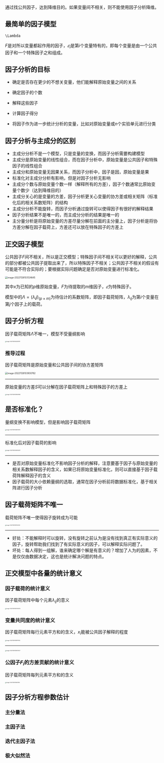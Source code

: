 通过找公共因子，达到降维目的。如果变量间不相关，则不能使用因子分析降维。

## 最简单的因子模型

`\Lambda`

$F$是对所以变量都起作用的因子，$𝜀_i$是第$i$个变量特有的，即每个变量是由一个公共因子和一个特殊因子之和组成。

## 因子分析的目标

- 确定是否存在更少的不想关变量，他们能解释原始变量之间的关系
- 确定因子的个数
- 解释这些因子
- 计算因子得分

- 将因子作为进一步统计分析的变量，比如对原始变量或$n$个实验单元进行分类

## 因子分析与主成分的区别

- 主成分分析不是一个模型，只是变量的变换，而因子分析需要构建模型
- 主成分是原始变量的线性组合，而在因子分析中，原始变量是公共因子和特殊因子的线性组合
- 主成分和原始变量无因果关系，而因子分析中，因子是因，原始变量是果
- 标准化对主成分分析有影响，但是对因子分析无影响
- 主成分个数与原始变量个数一样（解释所有的方差），因子个数通常比原始变量个数少（达到降维目的）
- 主成分关心的是变量的方差，因子分析更关心变量的协方差或相关矩阵（标准化后的相关系数矩阵）的结构
- 主成分分析不能旋转，而因子分析通过旋转可以使得因子有很好的解释结果
- 因子分析结果不是唯一的，而主成分分析的结果是唯一的
- 主分量分析是将原始变量的方差尽量分解在前面的主分量上，因子分析是将协方差分解在因子载荷上，方差还可以放在特殊因子的方差上

## 正交因子模型

公共因子$F$间不相关，所以是正交模型；特殊因子间不相关可以更好的解释，公共的部分都被公共因子提取出来了，所以特殊因子不相关；公共因子不相关的假设有可能是不符合实际的；要根据实际问题确定是否对原始变量进行标准化。

<img src="https://euclid-picgo.oss-cn-shenzhen.aliyuncs.com/image/202211261105836.png" alt="image-20221126103124645" style="zoom: 50%;" />

其中$x$为已知的$p$维原始变量，$F$为待提取的$m$维因子，$𝜀$为特殊因子。

模型中的$Λ=(λ_ij )_{(p×m)}$为待估计的系数矩阵，即因子载荷矩阵，$\lambda_{ij}$为第$i$个变量在第$j$个因子上的载荷。

## 因子分析方程

因子载荷矩阵$\Lambda$不唯一，模型不受量纲影响

<img src="https://euclid-picgo.oss-cn-shenzhen.aliyuncs.com/image/202211261105841.png" alt="image-20221126104238791" style="zoom:25%;" />

### 推导过程

因子载荷矩阵是原始变量和公共因子间的协方差矩阵

<img src="https://euclid-picgo.oss-cn-shenzhen.aliyuncs.com/image/202211261105843.png" alt="image-20221126103930762" style="zoom:50%;" />

---

原始变量的方差$S$可以分解在因子载荷矩阵上和特殊因子的方差上

<img src="https://euclid-picgo.oss-cn-shenzhen.aliyuncs.com/image/202211261105857.png" alt="image-20221126103949992" style="zoom: 25%;" />

## 是否标准化？

量纲变换不影响模型，但是影响因子载荷矩阵

<img src="https://euclid-picgo.oss-cn-shenzhen.aliyuncs.com/image/202211261105888.png" alt="image-20221126104807474" style="zoom: 25%;" />

---

标准化后对因子载荷的影响

<img src="https://euclid-picgo.oss-cn-shenzhen.aliyuncs.com/image/202211261105851.png" alt="image-20221126104906437" style="zoom:25%;" />

---

- 是否对原始变量标准化不影响因子分析的解释，注意要基于因子与原始变量的相关系数解释因子的含义，如果已将原始变量标准化，则可以直接基于因子载荷阵解释因子的含义
- 因子载荷的大小依赖量纲的选取，通常在因子分析前将数据标准化，基于相关阵进行因子分析

## 因子载荷矩阵不唯一

载荷矩阵不唯一使得因子旋转成为可能

<img src="https://euclid-picgo.oss-cn-shenzhen.aliyuncs.com/image/202211261105158.png" alt="image-20221126105152202" style="zoom:25%;" />

---

- 好处：不能解释时可以旋转，没有旋转之前认为是没有找到真正有实际意义的因子，旋转帮助我们找到了有实际意义的因子，可以解释实际问题了。
- 坏处：每人得到一组解，谁来确定哪个解是有意义的？增加了人为的因素，不是仅仅由数据决定，这也是统计解决问题的特点。

## 正交模型中各量的统计意义

### 因子载荷的统计意义

因子载荷矩阵中每个元素$\lambda_{ij}$的意义

<img src="https://euclid-picgo.oss-cn-shenzhen.aliyuncs.com/image/202211261105687.png" alt="image-20221126105754305" style="zoom:25%;" />

### 变量共同度的统计意义

因子载荷矩阵每行元素平方和的含义，$x_i$能被公共因子解释的程度

<img src="https://euclid-picgo.oss-cn-shenzhen.aliyuncs.com/image/202211261105200.png" alt="image-20221126105817904" style="zoom:25%;" />

---

<img src="https://euclid-picgo.oss-cn-shenzhen.aliyuncs.com/image/202211261105231.png" alt="image-20221126105927447" style="zoom:25%;" />

### 公因子$F_i$的方差贡献的统计意义

因子载荷矩阵每列元素平方和的含义

<img src="https://euclid-picgo.oss-cn-shenzhen.aliyuncs.com/image/202211261105236.png" alt="image-20221126105951155" style="zoom:25%;" />



## 因子分析方程参数估计

### 主分量法

### 主因子法

### 迭代主因子法

### 极大似然法

